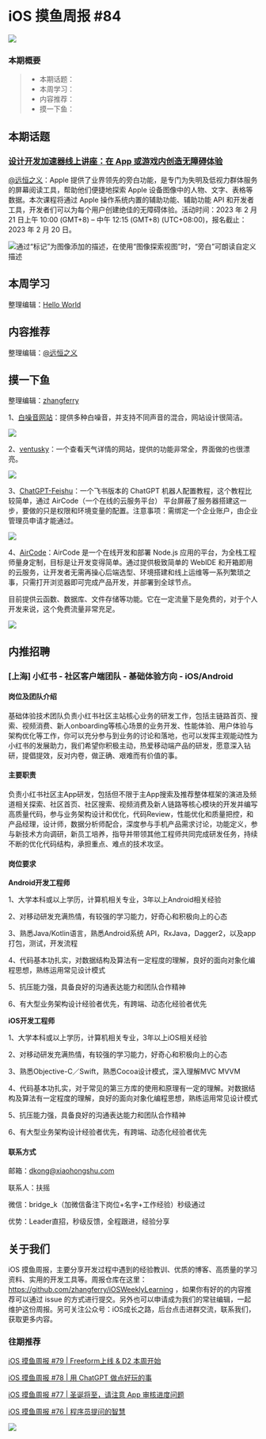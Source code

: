 # iOS 摸鱼周报 #84

![](https://cdn.zhangferry.com/Images/moyu_weekly_cover.jpeg)

### 本期概要

> * 本期话题：
> * 本周学习：
> * 内容推荐：
> * 摸一下鱼：

## 本期话题

### [设计开发加速器线上讲座：在 App 或游戏内创造无障碍体验](https://developer.apple.com/events/view/ZJPV5C8NC8/dashboard "设计开发加速器线上讲座：在 App 或游戏内创造无障碍体验")

[@远恒之义](https://github.com/eternaljust)：Apple 提供了业界领先的旁白功能，是专门为失明及低视力群体服务的屏幕阅读工具，帮助他们便捷地探索 Apple 设备图像中的人物、文字、表格等数据。本次课程将通过 Apple 操作系统内置的辅助功能、辅助功能 API 和开发者工具，开发者们可以为每个用户创建绝佳的无障碍体验。活动时间：2023 年 2 月 21 日上午 10:00 (GMT+8) – 中午 12:15 (GMT+8) (UTC+08:00)，报名截止：2023 年 2 月 20 日。

![通过“标记”为图像添加的描述，在使用“图像探索视图”时，“旁白”可朗读自定义描述](https://cdn.zhangferry.com/Images/84-markup-image-voiceover.png)

## 本周学习

整理编辑：[Hello World](https://juejin.cn/user/2999123453164605/posts)



## 内容推荐

整理编辑：[@远恒之义](https://github.com/eternaljust)



## 摸一下鱼

整理编辑：[zhangferry](https://zhangferry.com)

1、[白噪音网站](https://asoftmurmur.com/ "白噪音网站")：提供多种白噪音，并支持不同声音的混合，网站设计很简洁。

![](https://cdn.zhangferry.com/Images/20230212161625.png)

2、[ventusky](https://www.ventusky.com/ "ventusky")：一个查看天气详情的网站，提供的功能非常全，界面做的也很漂亮。

![](https://cdn.zhangferry.com/Images/20230212201409.png)

3、[ChatGPT-Feishu](https://github.com/bestony/ChatGPT-Feishu "ChatGPT-Feishu")：一个飞书版本的 ChatGPT 机器人配置教程，这个教程比较简单，通过 AirCode（一个在线的云服务平台） 平台屏蔽了服务器搭建这一步，要做的只是权限和环境变量的配置。注意事项：需绑定一个企业账户，由企业管理员申请才能通过。

![](https://cdn.zhangferry.com/Images/20230212193413.png)

4、[AirCode](https://aircode.io/ "AirCode")：AirCode 是一个在线开发和部署 Node.js 应用的平台，为全栈工程师量身定制，目标是让开发变得简单。通过提供极致简单的 WebIDE 和开箱即用的云服务，让开发者无需再操心后端选型、环境搭建和线上运维等一系列繁琐之事，只需打开浏览器即可完成产品开发，并部署到全球节点。

目前提供云函数、数据库、文件存储等功能。它在一定流量下是免费的，对于个人开发来说，这个免费流量非常充足。

![](https://cdn.zhangferry.com/Images/20230212194101.png)

## 内推招聘

### [上海] 小红书 - 社区客户端团队 - 基础体验方向 - iOS/Android

#### 岗位及团队介绍

基础体验技术团队负责小红书社区主站核心业务的研发工作，包括主链路首页、搜索、视频消费、新人onboarding等核心场景的业务开发、性能体验、用户体验与架构优化等工作，你可以充分参与到业务的讨论和落地，也可以发挥主观能动性为小红书的发展助力，我们希望你积极主动，热爱移动端产品的研发，愿意深入钻研，提倡提效，反对内卷，做正确、艰难而有价值的事。

#### 主要职责

负责小红书社区主App研发，包括但不限于主App搜索及推荐整体框架的演进及频道相关探索、社区首页、社区搜索、视频消费及新人链路等核心模块的开发并编写高质量代码，参与业务架构设计和优化，代码Review，性能优化和质量把控，和产品经理，设计师，数据分析师配合，深度参与手机产品需求讨论，功能定义，参与新技术方向调研，新员工培养，指导并带领其他工程师共同完成研发任务，持续不断的优化代码结构，承担重点、难点的技术攻坚。

#### 岗位要求

**Android开发工程师**

1、大学本科或以上学历，计算机相关专业，3年以上Android相关经验

2、对移动研发充满热情，有较强的学习能力，好奇心和积极向上的心态

3、熟悉Java/Kotlin语言，熟悉Android系统 API，RxJava，Dagger2，以及app 打包，测试，开发流程

4、代码基本功扎实，对数据结构及算法有一定程度的理解，良好的面向对象化编程思想，熟练运用常见设计模式

5、抗压能力强，具备良好的沟通表达能力和团队合作精神

6、有大型业务架构设计经验者优先，有跨端、动态化经验者优先

**iOS开发工程师**

1、大学本科或以上学历，计算机相关专业，3年以上iOS相关经验

2、对移动研发充满热情，有较强的学习能力，好奇心和积极向上的心态

3、熟悉Objective-C／Swift，熟悉Cocoa设计模式，深入理解MVC MVVM

4、代码基本功扎实，对于常见的第三方库的使用和原理有一定的理解。对数据结构及算法有一定程度的理解，良好的面向对象化编程思想，熟练运用常见设计模式

5、抗压能力强，具备良好的沟通表达能力和团队合作精神

6、有大型业务架构设计经验者优先，有跨端、动态化经验者优先


#### 联系方式

邮箱：dkong@xiaohongshu.com

联系人：扶摇

微信：bridge_k（加微信备注下岗位+名字+工作经验）秒级通过

优势：Leader直招，秒级反馈，全程跟进，经验分享


## 关于我们

iOS 摸鱼周报，主要分享开发过程中遇到的经验教训、优质的博客、高质量的学习资料、实用的开发工具等。周报仓库在这里：https://github.com/zhangferry/iOSWeeklyLearning ，如果你有好的的内容推荐可以通过 issue 的方式进行提交。另外也可以申请成为我们的常驻编辑，一起维护这份周报。另可关注公众号：iOS成长之路，后台点击进群交流，联系我们，获取更多内容。

### 往期推荐

[iOS 摸鱼周报 #79 | Freeform上线 & D2 本周开始](https://mp.weixin.qq.com/s/HdEhmXt60853tzM6xiVUwA)

[iOS 摸鱼周报 #78 |  用 ChatGPT 做点好玩的事 ](https://mp.weixin.qq.com/s/27J4NguYRsxYWmff_6iDcg)

[iOS 摸鱼周报 #77 | 圣诞将至，请注意 App 审核进度问题](https://mp.weixin.qq.com/s/yYdGO1kRcwQJ3-z-aavHYA)

[iOS 摸鱼周报 #76 | 程序员提问的智慧](https://mp.weixin.qq.com/s/5chb-a9u7VMdLis1FG6B6Q)

![](https://cdn.zhangferry.com/Images/WechatIMG384.jpeg)
